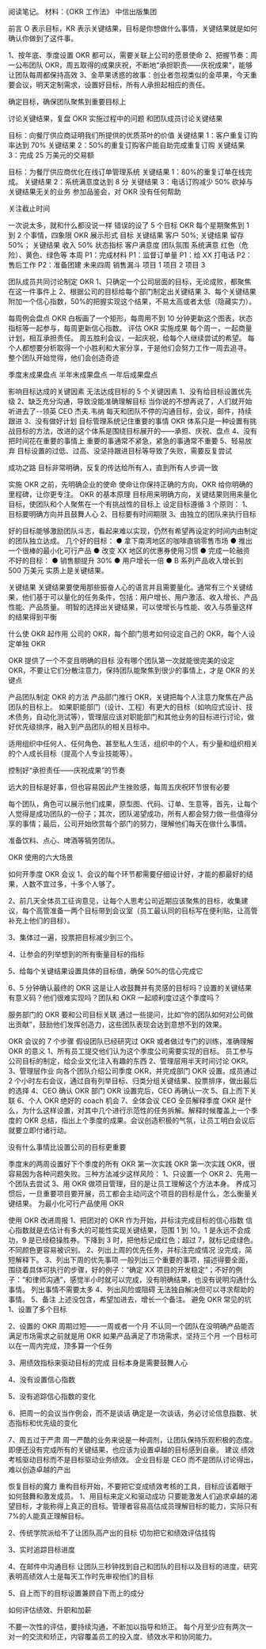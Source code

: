 阅读笔记。
材料：《OKR 工作法》 中信出版集团

前言
O 表示目标，KR 表示关键结果，目标是你想做什么事情，关键结果就是如何确认你做到了这件事。

1、按年底、季度设置 OKR 都可以，需要关联上公司的愿景使命
2、把握节奏：周一公布团队 OKR，周五取得的成果庆祝，不断地“承担职责——庆祝成果”，能够让团队每周都保持高效
3、金苹果诱惑的故事：创业者忽视类似的金苹果，今天重要会议，明天定制需求，设置好目标，所有人承担起相应的责任。

确定目标，确保团队聚焦到重要目标上

讨论关键结果，复盘 OKR 实施过程中的问题
和团队成员讨论关键结果

目标：向餐厅供应商证明我们所提供的优质茶叶的价值
关键结果 1：客户重复订购率达到 70%
关键结果 2：50%的重复订购客户能自助完成重复订购
关键结果 3：完成 25 万美元的交易额

目标：为餐厅供应商优化在线订单管理系统
关键结果 1：80%的重复订单在线完成。
关键结果 2：系统满意度达到 8 分
关键结果 3：电话订购减少 50%
砍掉与关键结果无关的业务
参加品鉴会，对 OKR 没有任何帮助

关注截止时间

一次说太多，就和什么都没说一样
错误的设了 5 个目标
OKR 每个星期聚焦到 1 到 2 个事情，四象限 OKR 展示形式
目标
关键结果 客户 50%;
关键结果 留存 50%；
关键结果 收入 50%
状态指标
客户满意度
团队氛围
系统满意
红色（危险）、黄色、绿色等
本周
P1：完成材料
P1：监督订单量
P1：给 XX 打电话
P2：售后工作
P2：准备团建
未来四周
销售漏斗
项目 1
项目 2
项目 3

团队成员共同讨论制定 OKR
1、只确定一个公司层面的目标，无论成败，都聚焦在这一件事件上
2、根据公司的目标给每个部门制定出关键结果
3、每个关键结果附加一个信心指数，50%的把握实现这个结果，不易太高或者太低（隐藏实力）。

每周例会盘点 OKR
白板画了一个矩形，每周用不到 10 分钟更新这个图表，状态指标等一起参与，每周更新信心指数。
评估 OKR 实施成果
每个周一，一起商量计划，相互承担责任。
周五胜利会议，一起庆祝，给每个人继续尝试的希望。
每个人都想要分析取得一个小胜利和大家分享，于是他们会努力工作一周去追寻。
整个团队开始觉得，他们会创造奇迹

季度末成果盘点
半年末成果盘点
一年后成果盘点

影响目标达成的关键因素
无法达成目标的 5 个关键因素
1、没有给目标设置优先级
2、缺乏充分沟通，导致没能准确理解目标
当你说的不想再说了，人们就开始听进去了--领英 CEO 杰夫.韦纳
每天和团队不停的沟通目标，会议，邮件，持续跟进
3、没有做好计划
目标管理系统记住重要的事情
OKR 体系只是一种设置有挑战目标的方法，改进的这个体系是围绕目标展开的——承担、庆祝、盘点
4、没有把时间花在重要的事情上
重要的事通常不紧急，紧急的事通常不重要
5、轻易放弃
目标设置的过低、过高、没坚持跟进目标等导致了失败，需要反复尝试

成功之路
目标非常明确，反复的传达给所有人，直到所有人步调一致

实施 OKR 之前，先明确企业的使命
使命让你保持正确的方向，OKR 给你明确的里程碑，让你更专注。
OKR 的基本原理
目标用来明确方向，关键结果则用来量化目标，使团队和个人聚焦在一个有挑战性的目标上
设定目标遵循 3 个原则：
1、目标要明确方向并且鼓舞人心
2、目标要有时间期限
3、由独立的团队来执行目标

好的目标能够激励团队斗志，看起来难以实现，仍然有希望再设定的时间内由制定的团队独立达成。
几个好的目标：
● 拿下南湾地区的咖啡直销零售市场
● 推出一个很棒的最小化可行产品
● 改变 XX 地区的优惠券使用习惯
● 完成一轮融资
不好的目标：
● 销售额提升 30%
● 用户增长一倍
● B 系列产品收入增长到 500 万美元
实质上是关键结果。

关键结果
关键结果要使用那些振奋人心的语言并且需要量化。通常有三个关键结果，他们基于可以量化的任务条件，包括：用户增长、用户激活、收入增长、产品性能、产品质量。
明智的选择出关键结果，可以使增长与性能、收入与质量这样的结果得到平衡

什么使 OKR 起作用
公司的 OKR，每个部门思考如何设定自己的 OKR，每个人设定单独 OKR

OKR 提供了一个不变且明确的目标
没有哪个团队第一次就能很完美的设定 OKR，不要让它们分散注意力，保持团队能聚焦到很少的事情上，才是 OKR 的关键点

产品团队制定 OKR 的方法
产品部门推行 OKR，关键把每个人注意力聚焦在产品团队的目标上。
如果职能部门（设计、工程）有更大的目标（如响应式设计、技术债务，自动化测试等），管理层应该对职能部门和其他业务的目标进行讨论，做好优先级排序，融入到产品团队的相关目标中。

适用组织中任何人、任何角色、甚至私人生活，组织中的个人，有少量和组织相关的个人成长目标（提高个人专业技能等）。

控制好“承担责任——庆祝成果”的节奏

远大的目标是好事，但也容易因此产生挫败感，每周五庆祝环节很有必要

每个团队，角色可以展示他们成果，原型图、代码、订单、生意等，首先，让每个人觉得是成功团队的一份子；其次，团队渴望成功，所有人都会努力做一些值得分享的事情；最后，公司开始欣赏每个部门的努力，理解他们每天在做什么事情。

准备饮料、点心、啤酒等犒劳团队。

OKR 使用的六大场景

如何开季度 OKR 会议
1、会议的每个环节都需要仔细设计好，才能的都最好的结果，人数不宜过多，十多个人够了。

2、前几天全体员工征询意见，让每个人思考公司近期应该聚焦的目标，收集建议，每个高管准备一两个目标带到会议室（员工最认同的目标写在便利贴，让高管补充上他们的目标）。

3、集体过一遍，投票把目标减少到三个。

4、让参会的列举想到的所有衡量目标的指标

5、给每个关键结果设置具体的目标值，确保 50%的信心完成它

6、5 分钟确认最终的 OKR
这是让人收鼓舞并有灵感的目标吗？设置的关键结果有意义码？他们很难实现吗？团队和 OKR 一起顺利度过这个季度吗？

服务部门的 OKR 要和公司目标关联
通过一些提问，比如“你的团队如何对公司做出贡献”，鼓励他们发挥创造力，这些团队表现会达到意想不到的效果。

OKR 会议的 7 个步骤
假设团队已经研究过 OKR 或者做过专门的训练，准确理解 OKR 的意义
1、所有员工提交他们认为这个季度公司需要实现的目标。
员工参与公司目标的制定，给企业文化注入有趣的东西
2、管理层用半天时间讨论 OKR。
3、管理层作业
向各个团队介绍公司季度 OKR，并完成部门 OKR 设置。成员通过 2 个小时左右会议，通过自有列举目标、归类分组关键结果、投票排序，做出最后的选择
4、CEO 确认 OKR
部门 OKR 设置完后，CEO 再确认一次
5、自上而下关联
6、个人 OKR
绝好的 coach 机会
7、全体会议
CEO 全员解释季度 OKR 是什么，为什么这样设置，对其中几个进行示范性的任务拆解。解释时候覆盖上一个季度的 OKR 总结，指出上个季度的成果。会议创造积极的气氛，让员工明白会议后就要立即付诸行动。

没有什么事情比设置公司的目标更重要

季度末的两周设置好下个季度的所有 OKR
第一次实践 OKR
第一次实践 OKR，很容易因为各种问题失败。三种方法减少这样风险：
1、只设置一个 OKR
2、先用一个团队去尝试
3、用 OKR 做项目管理，目的是让员工理解这个方法本身。
养成习惯后，一旦重要项目要开展，员工都会主动问这个项目的目标是什么，怎么衡量关键结果。
为最小化可行产品使用 OKR

使用 OKR 改进周报
1、把团对的 OKR 作为开始，并标注完成目标的信心指数
信心指数就是去估计有多大的可能性实现关键结果，范围 1 到 10。1 是永远不会成功，9 是已经稳操胜券。下降到 3 时，把他标记成红色；超过 7，就标记成绿色。不同颜色更容易被识别。
2、列出上周的优先任务，并标注完成情况
没完成，简短解释下。
3、列出下周的优先事项
一般列出三个重要的事项，描述得要全面，围绕着具体可执行的步骤，好的例子：“确定 XX 项目的开发稳定”；不好的例子：“和律师沟通”，感觉半小时就可以完成，没有明确结果，也没有说明沟通什么事情。
列出事情不需要太多
4、列出风险或阻碍
无法独自解决但可以寻求帮助的事情。
5、备注
上述没包含，希望加进去，增长一个备注。
避免 OKR 常见的坑
1、设置了多个目标

2、设置的 OKR 周期过短——一周或者一个月
不认同一个团队在没明确产品能否满足市场需求之前就是用 OKR
如果产品满足了市场需求，坚持三个月
一个目标可以在一周内完成，顶多算一个任务

3、用绩效指标来驱动目标的完成
目标本身是需要鼓舞人心

4、没有设置信心指数

5、没有追踪信心指数的变化

6、把周一的会议当作例会，而不是谈话
确定是一次谈话，务必讨论信息指数、状态指标和优先级的变化

7、周五过于严肃
周一严酷的业务来说是一种调剂，让团队保持乐观积极的态度。
即便还没有完成所有的关键结果，也应该为设置卓越的目标感到自豪。
建议
绩效考核驱动目标而不是目标驱动业务绩效。
企业目标是 CEO 而不是团队讨论得出，难以创造卓越的产出

恢复目标的魔力
重构目标开始，不要把它变成绩效考核的工具，目标应该着眼于如何鼓舞和激发成员。
1、用目标来定义和驱动成功
只要能激发人们追求卓越的渴望目标，才能称得上真正的目标。管理者容易高估成员理解目标的能力，实际只有 7%的人能真正理解目标。

2、传统学院派给不了让团队高产出的目标
切勿把它和绩效评估挂钩

3、实时追踪目标进度

4、在邮件中沟通目标
让团队三秒钟找到自己和团队的目标以及目标的进度，研究表明高绩效人士是每天工作时先审视他们的目标

5、自上而下的目标设置兼顾自下而上的成分

如何评估绩效、升职和加薪

不要一次性的评估，要持续沟通，不断加以指导和矫正。
每个月至少应有两次一对一的交流和矫正，内容覆盖员工的投入度、绩效水平和协同能力。
